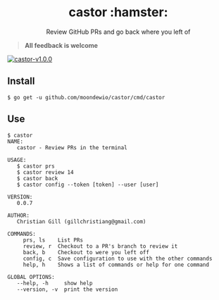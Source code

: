 <h1 align="center">castor :hamster:</h1>

<p align="center">Review GitHub PRs and go back where you left of</p>

> **All feedback is welcome**

[![castor-v1.0.0](https://asciinema.org/a/205135.png)](https://asciinema.org/a/205135)

## Install

```
$ go get -u github.com/moondewio/castor/cmd/castor
```

## Use

```
$ castor
NAME:
   castor - Review PRs in the terminal

USAGE:
   $ castor prs
   $ castor review 14
   $ castor back
   $ castor config --token [token] --user [user]

VERSION:
   0.0.7

AUTHOR:
   Christian Gill (gillchristiang@gmail.com)

COMMANDS:
     prs, ls    List PRs
     review, r  Checkout to a PR's branch to review it
     back, b    Checkout to were you left off
     config, c  Save configuration to use with the other commands
     help, h    Shows a list of commands or help for one command

GLOBAL OPTIONS:
   --help, -h     show help
   --version, -v  print the version
```
